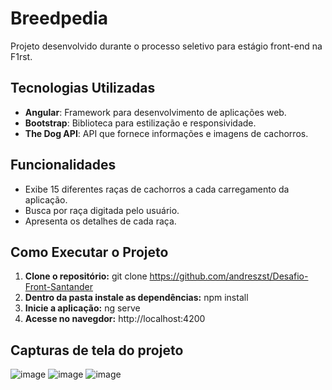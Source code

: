 # Breedpedia

Projeto desenvolvido durante o processo seletivo para estágio front-end na F1rst.

## Tecnologias Utilizadas

- **Angular**: Framework para desenvolvimento de aplicações web.
- **Bootstrap**: Biblioteca para estilização e responsividade.
- **The Dog API**: API que fornece informações e imagens de cachorros.
 
 ## Funcionalidades

- Exibe 15 diferentes raças de cachorros a cada carregamento da aplicação.
- Busca por raça digitada pelo usuário.
- Apresenta os detalhes de cada raça.

## Como Executar o Projeto

1. **Clone o repositório:**
   git clone https://github.com/andreszst/Desafio-Front-Santander
3. **Dentro da pasta instale as dependências:**
   npm install
4. **Inicie a aplicação:**
   ng serve
5. **Acesse no navegdor:**
   http://localhost:4200

## Capturas de tela do projeto

![image](https://github.com/user-attachments/assets/c8ba7e80-1f0f-4ecf-a6e2-4f859f13e6a9)
![image](https://github.com/user-attachments/assets/c631750d-22fb-4bea-9bb5-cf5c9d05d7e1)
![image](https://github.com/user-attachments/assets/c7bd32fa-7f95-4d2b-8301-4a887284ef0e)
